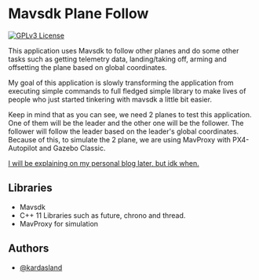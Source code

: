 # Mavsdk Plane Follow

[![GPLv3 License](https://img.shields.io/badge/License-GPL%20v3-yellow.svg)](https://opensource.org/licenses/)

This application uses Mavsdk to follow other planes and do some other tasks such as getting telemetry data,
landing/taking off, arming and offsetting the plane based on global coordinates.

My goal of this application is slowly transforming the application from executing simple commands to full fledged simple
library to make lives of people who just started tinkering with mavsdk a little bit easier.

Keep in mind that as you can see, we need 2 planes to test this application.
One of them will be the leader and the other one will be the follower.
The follower will follow the leader based on the leader's global coordinates.
Because of this, to simulate the 2 plane, we are using MavProxy with PX4-Autopilot and Gazebo Classic.

[I will be explaining on my personal blog later, but idk when.](https://anilsayar.com)

## Libraries

- Mavsdk
- C++ 11 Libraries such as future, chrono and thread.
- MavProxy for simulation

## Authors

- [@kardasland](https://www.anilsayar.com)

